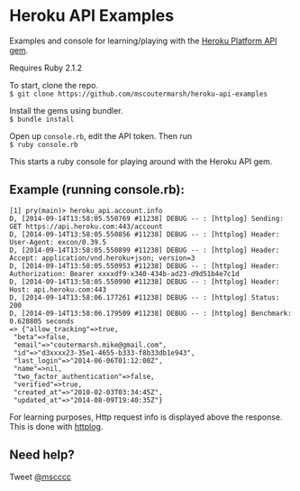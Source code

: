 Heroku API Examples
===================
Examples and console for learning/playing with the [Heroku Platform API gem](https://github.com/heroku/platform-api).

Requires Ruby 2.1.2

To start, clone the repo.  
```$ git clone https://github.com/mscoutermarsh/heroku-api-examples```

Install the gems using bundler.  
```$ bundle install```

Open up ```console.rb```, edit the API token. Then run  
```$ ruby console.rb```

This starts a ruby console for playing around with the Heroku API gem.

## Example (running console.rb):

```
[1] pry(main)> heroku_api.account.info
D, [2014-09-14T13:58:05.550769 #11238] DEBUG -- : [httplog] Sending: GET https://api.heroku.com:443/account
D, [2014-09-14T13:58:05.550856 #11238] DEBUG -- : [httplog] Header: User-Agent: excon/0.39.5
D, [2014-09-14T13:58:05.550899 #11238] DEBUG -- : [httplog] Header: Accept: application/vnd.heroku+json; version=3
D, [2014-09-14T13:58:05.550953 #11238] DEBUG -- : [httplog] Header: Authorization: Bearer xxxxdf9-x340-434b-ad23-d9d51b4e7c1d
D, [2014-09-14T13:58:05.550990 #11238] DEBUG -- : [httplog] Header: Host: api.heroku.com:443
D, [2014-09-14T13:58:06.177261 #11238] DEBUG -- : [httplog] Status: 200
D, [2014-09-14T13:58:06.179509 #11238] DEBUG -- : [httplog] Benchmark: 0.628805 seconds
=> {"allow_tracking"=>true,
 "beta"=>false,
 "email"=>"coutermarsh.mike@gmail.com",
 "id"=>"d3xxxx23-35e1-4655-b333-f8b33db1e943",
 "last_login"=>"2014-06-06T01:12:00Z",
 "name"=>nil,
 "two_factor_authentication"=>false,
 "verified"=>true,
 "created_at"=>"2010-02-03T03:34:45Z",
 "updated_at"=>"2014-08-09T19:40:35Z"}
 ```
 
 For learning purposes, Http request info is displayed above the response. This is done with [httplog](https://github.com/trusche/httplog).
 
## Need help?
Tweet [@mscccc](http://twitter.com/mscccc)
